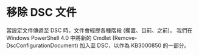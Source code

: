 # 移除 DSC 文件

當設定文件傳遞至 DSC 時，文件會經歷各種階段 (擱置、目前、之前)。 我們在 Windows PowerShell 4.0 中將新的 Cmdlet (Remove-DscConfigurationDocument) 加入至 DSC，以作為 KB3000850 的一部分。 



<!--HONumber=Jun16_HO4-->


